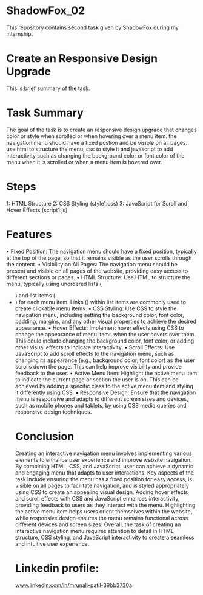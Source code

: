# ShadowFox_02
This repository contains second task given by ShadowFox during my internship.
# Create an Responsive Design Upgrade
This is brief summary of the task.
# Task Summary
The goal of the task is to create an responsive design upgrade that changes color or style when scrolled or when hovering over a menu item. the navigation menu should have a fixed postion and be visible on all pages. use html to structure the menu, css to style it and javascript to add interactivity such as changing the background color or font color of the menu when it is scrolled or when a menu item is hovered over.
# Steps 
1: HTML Structure
2: CSS Styling (style1.css)
3: JavaScript for Scroll and Hover Effects (script1.js)
# Features 
• Fixed Position: The navigation menu should have a fixed position, typically at the top of the page, so that it remains visible as the user scrolls through the content.
• Visibility on All Pages: The navigation menu should be present and visible on all pages of the website, providing easy access to different sections or pages.
• HTML Structure: Use HTML to structure the menu, typically using unordered lists (<ul>) and list items (<li>) for each menu item. Links (<a>) within list items are commonly used to create clickable menu items.
• CSS Styling: Use CSS to style the navigation menu, including setting the background color, font color, padding, margins, and any other visual properties to achieve the desired appearance.
• Hover Effects: Implement hover effects using CSS to change the appearance of menu items when the user hovers over them. This could include changing the background color, font color, or adding other visual 
  effects to indicate interactivity.
• Scroll Effects: Use JavaScript to add scroll effects to the navigation menu, such as changing its appearance (e.g., background color, font color) as the user scrolls down the page. This can help improve 
  visibility and provide feedback to the user.
• Active Menu Item: Highlight the active menu item to indicate the current page or section the user is on. This can be achieved by adding a specific class to the active menu item and styling it differently using 
  CSS.
• Responsive Design: Ensure that the navigation menu is responsive and adapts to different screen sizes and devices, such as mobile phones and tablets, by using CSS media queries and responsive design techniques.
# Conclusion
Creating an interactive navigation menu involves implementing various elements to enhance user experience and improve website navigation. By combining HTML, CSS, and JavaScript, user can achieve a dynamic and engaging menu that adapts to user interactions. Key aspects of the task include ensuring the menu has a fixed position for easy access, is visible on all pages to facilitate navigation, and is styled appropriately using CSS to create an appealing visual design. Adding hover effects and scroll effects with CSS and JavaScript enhances interactivity, providing feedback to users as they interact with the menu. Highlighting the active menu item helps users orient themselves within the website, while responsive design ensures the menu remains functional across different devices and screen sizes. Overall, the task of creating an interactive navigation menu requires attention to detail in HTML structure, CSS styling, and JavaScript interactivity to create a seamless and intuitive user experience.
# Linkedin profile:
www.linkedin.com/in/mrunali-patil-39bb3730a
